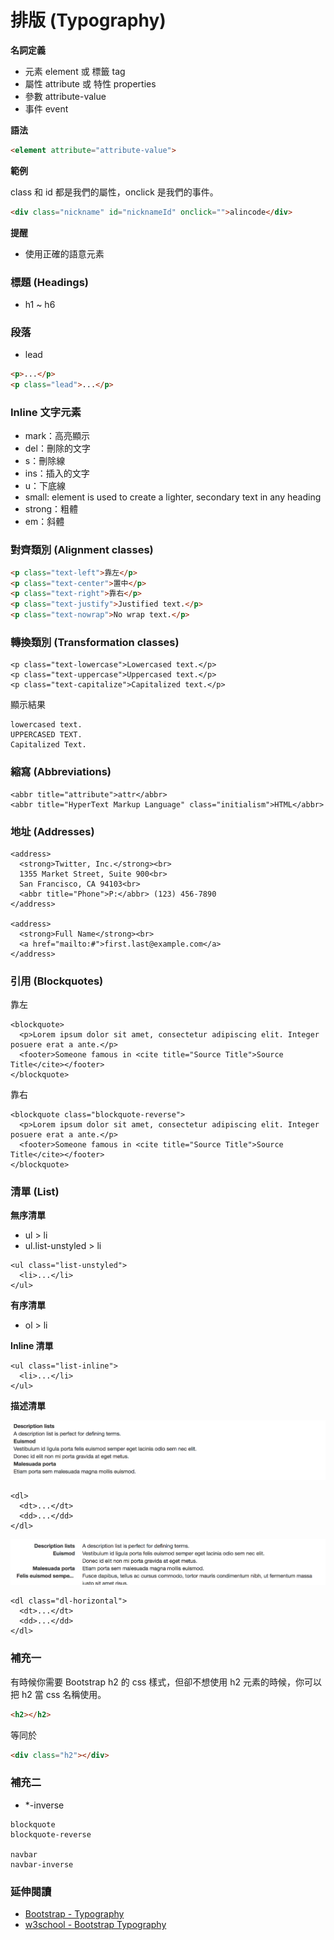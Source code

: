 # 排版 (Typography)

<!--
先複習 term 的命名，在開始講。
[HTML5 筆記 - 名詞定義](https://alincode.gitbooks.io/learning-html5/content/concept/term.html)
-->

**名詞定義**

* 元素 element 或 標籤 tag
* 屬性 attribute 或 特性 properties
* 參數 attribute-value
* 事件 event

**語法**

```html
<element attribute="attribute-value">
```

**範例**

class 和 id 都是我們的屬性，onclick 是我們的事件。

```html
<div class="nickname" id="nicknameId" onclick="">alincode</div>
```

**提醒**

* 使用正確的語意元素

### 標題 (Headings)

* h1 ~ h6

### 段落

* lead

```html
<p>...</p>
<p class="lead">...</p>
```

### Inline 文字元素

* mark：高亮顯示
* del：刪除的文字
* s：刪除線
* ins：插入的文字
* u：下底線
* small: element is used to create a lighter, secondary text in any heading
* strong：粗體
* em：斜體

### 對齊類別 (Alignment classes)

```html
<p class="text-left">靠左</p>
<p class="text-center">置中</p>
<p class="text-right">靠右</p>
<p class="text-justify">Justified text.</p>
<p class="text-nowrap">No wrap text.</p>
```

### 轉換類別 (Transformation classes)

```
<p class="text-lowercase">Lowercased text.</p>
<p class="text-uppercase">Uppercased text.</p>
<p class="text-capitalize">Capitalized text.</p>
```

顯示結果

```
lowercased text.
UPPERCASED TEXT.
Capitalized Text.
```

### 縮寫 (Abbreviations)

```
<abbr title="attribute">attr</abbr>
<abbr title="HyperText Markup Language" class="initialism">HTML</abbr>
```

### 地址 (Addresses)

```
<address>
  <strong>Twitter, Inc.</strong><br>
  1355 Market Street, Suite 900<br>
  San Francisco, CA 94103<br>
  <abbr title="Phone">P:</abbr> (123) 456-7890
</address>

<address>
  <strong>Full Name</strong><br>
  <a href="mailto:#">first.last@example.com</a>
</address>
```

### 引用 (Blockquotes)

靠左

```
<blockquote>
  <p>Lorem ipsum dolor sit amet, consectetur adipiscing elit. Integer posuere erat a ante.</p>
  <footer>Someone famous in <cite title="Source Title">Source Title</cite></footer>
</blockquote>
```

靠右

```
<blockquote class="blockquote-reverse">
  <p>Lorem ipsum dolor sit amet, consectetur adipiscing elit. Integer posuere erat a ante.</p>
  <footer>Someone famous in <cite title="Source Title">Source Title</cite></footer>
</blockquote>
```

### 清單 (List)

**無序清單**

* ul > li
* ul.list-unstyled > li

```
<ul class="list-unstyled">
  <li>...</li>
</ul>
```

**有序清單**

* ol > li

**Inline 清單**

```
<ul class="list-inline">
  <li>...</li>
</ul>
```

**描述清單**

![](./assets/dl.png)

```
<dl>
  <dt>...</dt>
  <dd>...</dd>
</dl>
```

![](./assets/dl-horizontal.png)

```
<dl class="dl-horizontal">
  <dt>...</dt>
  <dd>...</dd>
</dl>
```

### 補充一

有時候你需要 Bootstrap h2 的 css 樣式，但卻不想使用 h2 元素的時候，你可以把 h2 當 css 名稱使用。

```html
<h2></h2>
```

等同於

```html
<div class="h2"></div>
```

### 補充二

* *-inverse

```
blockquote
blockquote-reverse

navbar
navbar-inverse
```

### 延伸閱讀

* [Bootstrap - Typography](http://getbootstrap.com/css/#type)
* [w3school - Bootstrap Typography](http://www.w3schools.com/bootstrap/bootstrap_typography.asp)
